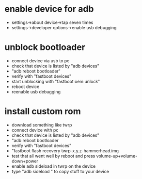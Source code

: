# enable device for adb

* settings->about device->tap seven times
* settings->developer options->enable usb debugging

# unblock bootloader

* connect device via usb to pc
* check that device is listed by "adb devices"
* "adb reboot bootloader"
* verify with "fastboot devices"
* start unblocking with "fastboot oem unlock"
* reboot device
* reenable usb debugging

# install custom rom

* download something like twrp
* connect device with pc
* check that device is listed by "adb devices"
* "adb reboot bootloader
* verify with "fastboot devices"
* "fastboot flash recovery twrp-x.y.z-hammerhead.img
* test that all went well by reboot and press volume-up+volume-down+power
* enable adb sideload in twrp on the device
* type "adb sideload <path to the file>" to copy stuff to your device
